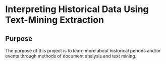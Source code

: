 # Interpreting Historical Data Using Text-Mining Extraction

## Purpose
The purpose of this project is to learn more about historical periods and/or events through methods of document analysis and text mining.
